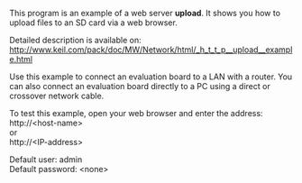 This program is an example of a web server **upload**. It shows you how to upload
files to an SD card via a web browser.

Detailed description is available on:  
<http://www.keil.com/pack/doc/MW/Network/html/_h_t_t_p__upload__example.html>

Use this example to connect an evaluation board to a LAN with a router.
You can also connect an evaluation board directly to a PC using a direct or
crossover network cable.

To test this example, open your web browser and enter the address:  
http://\<host-name\>  
or  
http://\<IP-address\>

Default user: admin  
Default password: \<none\>
